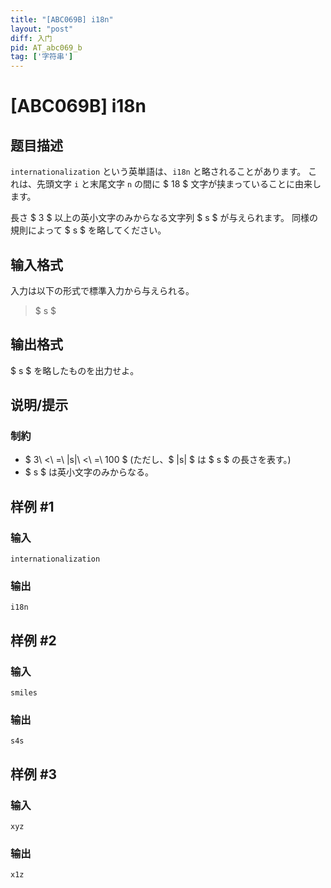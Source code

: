 ```yaml
---
title: "[ABC069B] i18n"
layout: "post"
diff: 入门
pid: AT_abc069_b
tag: ['字符串']
---
```


# [ABC069B] i18n

## 题目描述

[problemUrl]: https://atcoder.jp/contests/abc069/tasks/abc069_b

`internationalization` という英単語は、`i18n` と略されることがあります。 これは、先頭文字 `i` と末尾文字 `n` の間に $ 18 $ 文字が挟まっていることに由来します。

長さ $ 3 $ 以上の英小文字のみからなる文字列 $ s $ が与えられます。 同様の規則によって $ s $ を略してください。

## 输入格式

入力は以下の形式で標準入力から与えられる。

> $ s $

## 输出格式

$ s $ を略したものを出力せよ。

## 说明/提示

### 制約

- $ 3\ <\ =\ |s|\ <\ =\ 100 $ (ただし、$ |s| $ は $ s $ の長さを表す。)
- $ s $ は英小文字のみからなる。

## 样例 #1

### 输入

```
internationalization
```

### 输出

```
i18n
```

## 样例 #2

### 输入

```
smiles
```

### 输出

```
s4s
```

## 样例 #3

### 输入

```
xyz
```

### 输出

```
x1z
```

